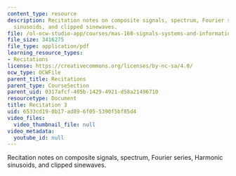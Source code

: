 ```yaml
---
content_type: resource
description: Recitation notes on composite signals, spectrum, Fourier series, Harmonic
  sinusoids, and clipped sinewaves.
file: /ol-ocw-studio-app/courses/mas-160-signals-systems-and-information-for-media-technology-fall-2007/6533cd190b17ad896f055390f5bf85d4_rec3.pdf
file_size: 3416275
file_type: application/pdf
learning_resource_types:
- Recitations
license: https://creativecommons.org/licenses/by-nc-sa/4.0/
ocw_type: OCWFile
parent_title: Recitations
parent_type: CourseSection
parent_uid: 0317afcf-405b-1429-4921-d58a21496710
resourcetype: Document
title: Recitation 3
uid: 6533cd19-0b17-ad89-6f05-5390f5bf85d4
video_files:
  video_thumbnail_file: null
video_metadata:
  youtube_id: null
---
```

Recitation notes on composite signals, spectrum, Fourier series, Harmonic sinusoids, and clipped sinewaves.